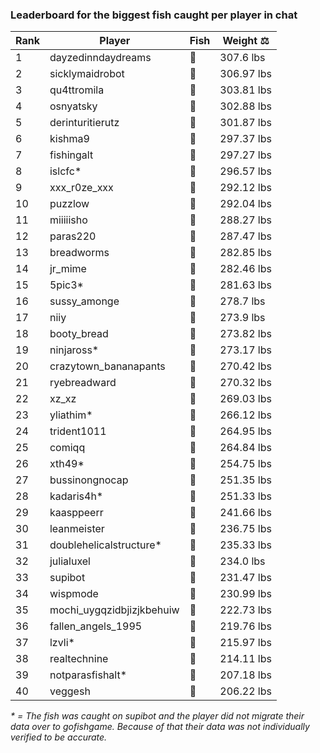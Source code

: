 ### Leaderboard for the biggest fish caught per player in chat

| Rank | Player                    | Fish | Weight ⚖️  |
| ---- | ------------------------- | ---- | ---------- |
| 1    | dayzedinndaydreams        | 🦑   | 307.6 lbs  |
| 2    | sicklymaidrobot           | 🦑   | 306.97 lbs |
| 3    | qu4ttromila               | 🐳   | 303.81 lbs |
| 4    | osnyatsky                 | 🐳   | 302.88 lbs |
| 5    | derinturitierutz          | 🐳   | 301.87 lbs |
| 6    | kishma9                   | 🐳   | 297.37 lbs |
| 7    | fishingalt                | 🐳   | 297.27 lbs |
| 8    | islcfc\*                  | 🐳   | 296.57 lbs |
| 9    | xxx_r0ze_xxx              | 🐳   | 292.12 lbs |
| 10   | puzzlow                   | 🐳   | 292.04 lbs |
| 11   | miiiiisho                 | 🦈   | 288.27 lbs |
| 12   | paras220                  | 🐳   | 287.47 lbs |
| 13   | breadworms                | 🐳   | 282.85 lbs |
| 14   | jr_mime                   | 🦑   | 282.46 lbs |
| 15   | 5pic3\*                   | 🐉   | 281.63 lbs |
| 16   | sussy_amonge              | 🐉   | 278.7 lbs  |
| 17   | niiy                      | 🐳   | 273.9 lbs  |
| 18   | booty_bread               | 🐉   | 273.82 lbs |
| 19   | ninjaross\*               | 🦑   | 273.17 lbs |
| 20   | crazytown_bananapants     | 🦈   | 270.42 lbs |
| 21   | ryebreadward              | 🐉   | 270.32 lbs |
| 22   | xz_xz                     | 🐳   | 269.03 lbs |
| 23   | yliathim\*                | 🐉   | 266.12 lbs |
| 24   | trident1011               | 🦕   | 264.95 lbs |
| 25   | comiqq                    | 🦕   | 264.84 lbs |
| 26   | xth49\*                   | 🦕   | 254.75 lbs |
| 27   | bussinongnocap            | 🐢   | 251.35 lbs |
| 28   | kadaris4h\*               | 🦕   | 251.33 lbs |
| 29   | kaasppeerr                | 🦕   | 241.66 lbs |
| 30   | leanmeister               | 🦕   | 236.75 lbs |
| 31   | doublehelicalstructure\*  | 🦕   | 235.33 lbs |
| 32   | julialuxel                | 🐳   | 234.0 lbs  |
| 33   | supibot                   | 🦕   | 231.47 lbs |
| 34   | wispmode                  | 🐳   | 230.99 lbs |
| 35   | mochi_uygqzidbjizjkbehuiw | 🐳   | 222.73 lbs |
| 36   | fallen_angels_1995        | 🐳   | 219.76 lbs |
| 37   | lzvli\*                   | 🦈   | 215.97 lbs |
| 38   | realtechnine              | 🦕   | 214.11 lbs |
| 39   | notparasfishalt\*         | 🐉   | 207.18 lbs |
| 40   | veggesh                   | 🦈   | 206.22 lbs |

_\* = The fish was caught on supibot and the player did not migrate their data over to gofishgame. Because of that their data was not individually verified to be accurate._
